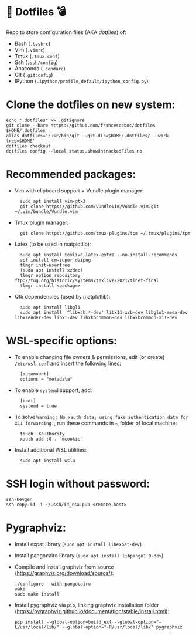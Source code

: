 # :shit: Dotfiles :bomb:

Repo to store configuration files (AKA *dotfiles*) of:

- Bash (`.bashrc`)
- Vim (`.vimrc`)
- Tmux (`.tmux.conf`)
- Ssh (`.ssh/config`)
- Anaconda (`.condarc`)
- Git (`.gitconfig`)
- IPython (`.ipython/profile_default/ipython_config.py`)
<!-- - Matplotlib (`.config/matplotlib/matplotlibrc`) -->
   
# Clone the dotfiles on new system:

    echo ".dotfiles" >> .gitignore
    git clone --bare https://github.com/francescoboc/dotfiles $HOME/.dotfiles
    alias dotfiles='/usr/bin/git --git-dir=$HOME/.dotfiles/ --work-tree=$HOME'
    dotfiles checkout
    dotfiles config --local status.showUntrackedFiles no

# Recommended packages:
- Vim with clipboard support + Vundle plugin manager:

        sudo apt install vim-gtk3
        git clone https://github.com/VundleVim/Vundle.vim.git ~/.vim/bundle/Vundle.vim

- Tmux plugin manager:

        git clone https://github.com/tmux-plugins/tpm ~/.tmux/plugins/tpm
        
- Latex (to be used in matplotlib):

        sudo apt install texlive-latex-extra --no-install-recommends 
        apt install cm-super dvipng
        tlmgr init-usertree
        (sudo apt install xzdec)
        tlmgr option repository ftp://tug.org/historic/systems/texlive/2021/tlnet-final
        tlmgr install <package>
        
- Qt5 dependencies (used by matplotlib):
   
        sudo apt install libgl1
        sudo apt install '^libxcb.*-dev' libx11-xcb-dev libglu1-mesa-dev libxrender-dev libxi-dev libxkbcommon-dev libxkbcommon-x11-dev

# WSL-specific options: 
- To enable changing file owners & permissions, edit (or create) `/etc/wsl.conf` and insert the following lines:

        [automount]
        options = "metadata"
        
- To enable `systemd` support, add:

        [boot]
        systemd = true
    
- To solve `Warning: No xauth data; using fake authentication data for X11 forwarding.`, run these commands in ~ folder of local machine:

        touch .Xauthority
        xauth add :0 . `mcookie`

- Install additional WSL utilities:

        sudo apt install wslu

# SSH login without password:
    
    ssh-keygen
    ssh-copy-id -i ~/.ssh/id_rsa.pub <remote-host>

# Pygraphviz: 
- Install expat library (`sudo apt install libexpat-dev`)
- Install pangocairo library (`sudo apt install libpango1.0-dev`)
- Compile and install graphviz from source (https://graphviz.org/download/source/):

      ./configure --with-pangocairo
      make
      sudo make install
- Install pygraphviz via `pip`, linking graphviz installation folder (https://pygraphviz.github.io/documentation/stable/install.html):
  
      pip install --global-option=build_ext --global-option="-L/usr/local/lib/" --global-option="-R/usr/local/lib/" pygraphviz
